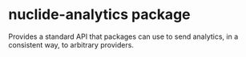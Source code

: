 # nuclide-analytics package

Provides a standard API that packages can use to send analytics, in a consistent way, to arbitrary providers.

